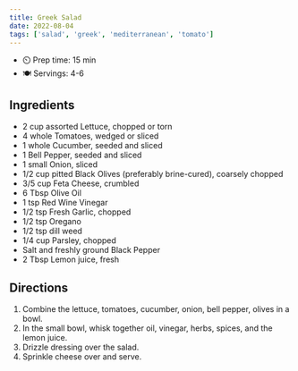 ```yaml
---
title: Greek Salad
date: 2022-08-04
tags: ['salad', 'greek', 'mediterranean', 'tomato']
---
```


- ⏲️ Prep time: 15 min
- 🍽️ Servings: 4-6

## Ingredients

- 2 cup assorted Lettuce, chopped or torn
- 4 whole Tomatoes, wedged or sliced
- 1 whole Cucumber, seeded and sliced
- 1 Bell Pepper, seeded and sliced
- 1 small Onion, sliced
- 1/2 cup pitted Black Olives (preferably brine-cured), coarsely chopped
- 3/5 cup Feta Cheese, crumbled
- 6 Tbsp Olive Oil
- 1 tsp Red Wine Vinegar
- 1/2 tsp Fresh Garlic, chopped
- 1/2 tsp Oregano
- 1/2 tsp dill weed
- 1/4 cup Parsley, chopped
- Salt and freshly ground Black Pepper
- 2 Tbsp Lemon juice, fresh


## Directions

1. Combine the lettuce, tomatoes, cucumber, onion, bell pepper, olives in a bowl.
2. In the small bowl, whisk together oil, vinegar, herbs, spices, and the lemon juice.
3. Drizzle dressing over the salad.
4. Sprinkle cheese over and serve.
